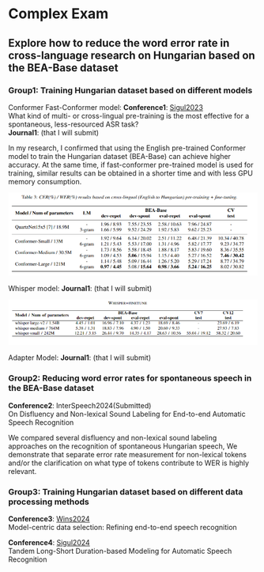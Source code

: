 # Complex Exam

## Explore how to reduce the word error rate in cross-language research on Hungarian based on the BEA-Base dataset


### Group1: Training Hungarian dataset based on different models

Conformer Fast-Conformer model:
**Conference1**: [Sigul2023](https://sigul-2023.ilc.cnr.it/wp-content/uploads/2023/08/25_Paper.pdf) \
What kind of multi- or cross-lingual pre-training is the most effective for a
spontaneous, less-resourced ASR task? \
**Journal1**: (that I will submit)

In my research, I confirmed that using the English pre-trained Conformer model to train 
the Hungarian dataset (BEA-Base) can achieve higher accuracy. 
At the same time, if fast-conformer pre-trained model is used for training, similar results can be obtained 
in a shorter time and with less GPU memory consumption. 

![img.png](sigul2023.png)


Whisper model:
**Journal1**: (that I will submit)

![img.png](whisper.png)

Adapter Model:
**Journal1**: (that I will submit)

### Group2: Reducing word error rates for spontaneous speech in the BEA-Base dataset
**Conference2**: InterSpeech2024(Submitted) \
On Disfluency and Non-lexical Sound Labeling for End-to-end Automatic
Speech Recognition 

We compared several disfluency and non-lexical sound labeling approaches on the recognition of 
spontaneous Hungarian speech, We demonstrate that separate error rate measurement for non-lexical tokens and/or the 
clarification on what type of tokens contribute to WER is highly relevant.

### Group3: Training Hungarian dataset based on different data processing methods
**Conference3**: [Wins2024](https://repozitorium.omikk.bme.hu/server/api/core/bitstreams/b9ace940-644d-4a77-ac64-93ac1e8b022f/content) \
Model-centric data selection: Refining end-to-end speech recognition

**Conference4**: [Sigul2024]() \
Tandem Long-Short Duration-based Modeling for Automatic Speech Recognition